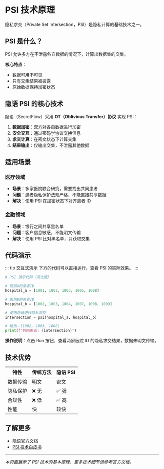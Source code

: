 # PSI 技术原理

隐私求交（Private Set Intersection，PSI）是隐私计算的基础技术之一。

## PSI 是什么？

PSI 允许多方在不泄露各自数据的情况下，计算出数据集的交集。

**核心特点**：
- 数据可用不可见
- 只有交集结果被披露
- 原始数据保持加密状态

## 隐语 PSI 的核心技术

隐语（SecretFlow）采用 **OT（Oblivious Transfer）协议** 实现 PSI：

1. **数据加密**：双方对各自数据进行加密
2. **安全交互**：通过密码学协议交换信息
3. **求交计算**：在密文状态下计算交集
4. **结果输出**：仅输出交集，不泄露其他数据

## 适用场景

### 医疗领域
- **场景**：多家医院联合研究，需要找出共同患者
- **问题**：患者隐私保护法规严格，不能直接共享数据
- **解决**：使用 PSI 在加密状态下对齐患者 ID

### 金融领域
- **场景**：银行之间共享黑名单
- **问题**：客户信息敏感，不能明文传输
- **解决**：使用 PSI 比对黑名单，只获取交集

## 代码演示

::: tip 交互式演示
下方的代码可以直接运行，查看 PSI 的实际效果。
:::

<!-- 这里将在 Day 2 嵌入 CodeSandbox -->

```python
# PSI 演示代码（简化版）

# 医院A的患者ID
hospital_a = [1001, 1002, 1003, 1005, 1008]

# 医院B的患者ID  
hospital_b = [1002, 1003, 1004, 1007, 1008, 1009]

# 使用隐语进行隐私求交
intersection = psi(hospital_a, hospital_b)

# 输出：[1002, 1003, 1008]
print(f"共同患者: {intersection}")
```

**操作说明**：点击 Run 按钮，查看两家医院 ID 的隐私求交结果，数据未明文传输。

## 技术优势

| 特性 | 传统方法 | 隐语 PSI |
|------|----------|----------|
| 数据传输 | 明文 | 密文 |
| 隐私保护 | ❌ 无 | ✅ 强 |
| 合规性 | ❌ 低 | ✅ 高 |
| 性能 | 快 | 较快 |

## 了解更多

- [隐语官方文档](https://www.secretflow.org.cn/docs/secretflow/latest/zh-CN/quickstart/psi)
- [PSI 技术白皮书](#)

---

*本页面展示了 PSI 技术的基本原理，更多技术细节请参考官方文档。*


